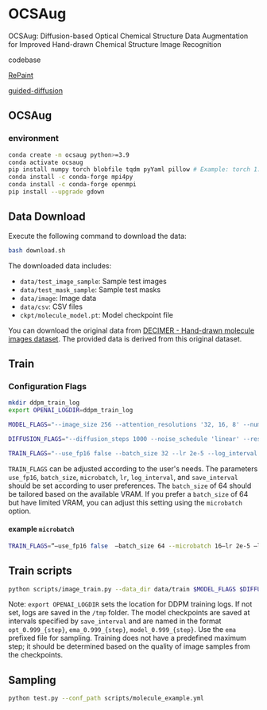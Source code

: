 # OCSAug
OCSAug: Diffusion-based Optical Chemical Structure Data Augmentation for Improved Hand-drawn Chemical Structure Image Recognition

codebase

[RePaint](https://github.com/andreas128/RePaint.git)

[guided-diffusion](https://github.com/openai/guided-diffusion.git)


## OCSAug

### environment

```bash
conda create -n ocsaug python>=3.9
conda activate ocsaug
pip install numpy torch blobfile tqdm pyYaml pillow # Example: torch 1.7.1+cu110.
conda install -c conda-forge mpi4py
conda install -c conda-forge openmpi
pip install --upgrade gdown
```

## Data Download

Execute the following command to download the data:

```bash
bash download.sh
```

The downloaded data includes:

- `data/test_image_sample`: Sample test images
- `data/test_mask_sample`: Sample test masks
- `data/image`: Image data
- `data/csv`: CSV files
- `ckpt/molecule_model.pt`: Model checkpoint file

You can download the original data from [DECIMER - Hand-drawn molecule images dataset](https://zenodo.org/records/6456306). The provided data is derived from this original dataset.

## Train
### Configuration Flags
```bash
mkdir ddpm_train_log
export OPENAI_LOGDIR=ddpm_train_log

MODEL_FLAGS="--image_size 256 --attention_resolutions '32, 16, 8' --num_channels 256 --num_head_channels 64 --num_res_blocks 2 --num_heads 4 --resblock_updown true --learn_sigma true --use_scale_shift_norm true --timestep_respacing '250' --use_kl false --class_cond false --dropout 0.0"

DIFFUSION_FLAGS="--diffusion_steps 1000 --noise_schedule 'linear' --rescale_learned_sigmas false"

TRAIN_FLAGS="--use_fp16 false --batch_size 32 --lr 2e-5 --log_interval 100 --save_interval 10000"


```

`TRAIN_FLAGS` can be adjusted according to the user's needs. The parameters `use_fp16`, `batch_size`, `microbatch`, `lr`, `log_interval`, and `save_interval` should be set according to user preferences. The `batch_size` of 64 should be tailored based on the available VRAM. If you prefer a `batch_size` of 64 but have limited VRAM, you can adjust this setting using the `microbatch` option.

#### example `microbatch`
```bash
TRAIN_FLAGS=“—use_fp16 false  —batch_size 64 --microbatch 16—lr 2e-5 —log_interval 100 —save_interval 10000”
```

## Train scripts

```bash
python scripts/image_train.py --data_dir data/train $MODEL_FLAGS $DIFFUSION_FLAGS $TRAIN_FLAGS
```

Note: `export OPENAI_LOGDIR` sets the location for DDPM training logs. If not set, logs are saved in the `/tmp` folder. The model checkpoints are saved at intervals specified by `save_interval` and are named in the format `opt_0.999_{step}`, `ema_0.999_{step}`, `model_0.999_{step}`. Use the `ema` prefixed file for sampling. Training does not have a predefined maximum step; it should be determined based on the quality of image samples from the checkpoints. 

## Sampling

```bash
python test.py --conf_path scripts/molecule_example.yml
```
